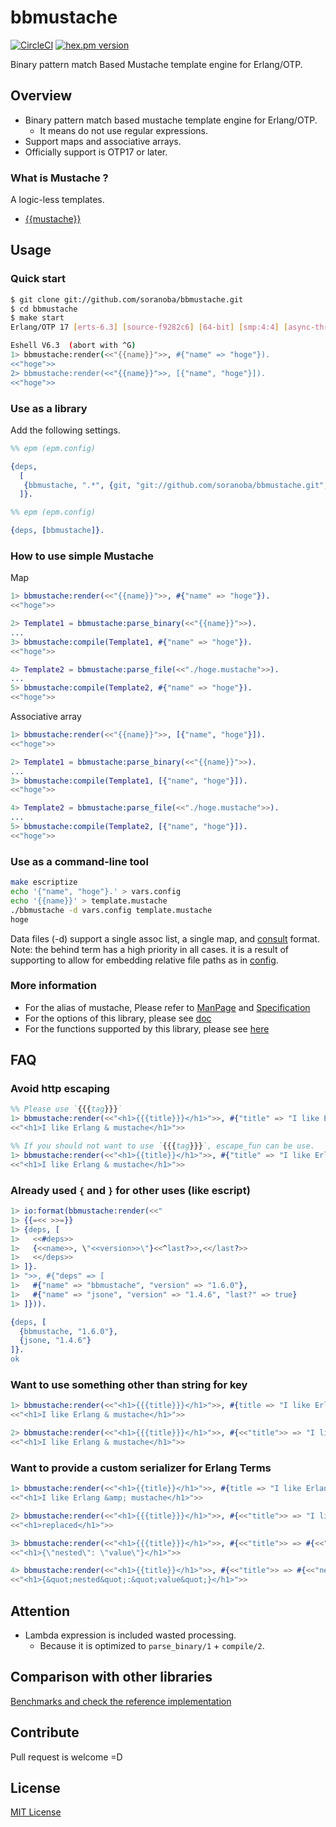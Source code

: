 bbmustache
===========
[![CircleCI](https://circleci.com/gh/soranoba/bbmustache/tree/master.svg?style=svg)](https://circleci.com/gh/soranoba/bbmustache/tree/master)
[![hex.pm version](https://img.shields.io/hexpm/v/bbmustache.svg)](https://hex.pm/packages/bbmustache)

Binary pattern match Based Mustache template engine for Erlang/OTP.

## Overview
- Binary pattern match based mustache template engine for Erlang/OTP.
  - It means do not use regular expressions.
- Support maps and associative arrays.
- Officially support is OTP17 or later.

### What is Mustache ?
A logic-less templates.
- [{{mustache}}](http://mustache.github.io/)

## Usage
### Quick start

```bash
$ git clone git://github.com/soranoba/bbmustache.git
$ cd bbmustache
$ make start
Erlang/OTP 17 [erts-6.3] [source-f9282c6] [64-bit] [smp:4:4] [async-threads:10] [hipe] [kernel-poll:true]

Eshell V6.3  (abort with ^G)
1> bbmustache:render(<<"{{name}}">>, #{"name" => "hoge"}).
<<"hoge">>
2> bbmustache:render(<<"{{name}}">>, [{"name", "hoge"}]).
<<"hoge">>
```

### Use as a library
Add the following settings.

```erlang
%% epm (epm.config)

{deps,
  [
   {bbmustache, ".*", {git, "git://github.com/soranoba/bbmustache.git", {branch, "master"}}}
  ]}.

%% epm (epm.config)

{deps, [bbmustache]}.
```

### How to use simple Mustache

Map
```erlang
1> bbmustache:render(<<"{{name}}">>, #{"name" => "hoge"}).
<<"hoge">>

2> Template1 = bbmustache:parse_binary(<<"{{name}}">>).
...
3> bbmustache:compile(Template1, #{"name" => "hoge"}).
<<"hoge">>

4> Template2 = bbmustache:parse_file(<<"./hoge.mustache">>).
...
5> bbmustache:compile(Template2, #{"name" => "hoge"}).
<<"hoge">>
```

Associative array
```erlang
1> bbmustache:render(<<"{{name}}">>, [{"name", "hoge"}]).
<<"hoge">>

2> Template1 = bbmustache:parse_binary(<<"{{name}}">>).
...
3> bbmustache:compile(Template1, [{"name", "hoge"}]).
<<"hoge">>

4> Template2 = bbmustache:parse_file(<<"./hoge.mustache">>).
...
5> bbmustache:compile(Template2, [{"name", "hoge"}]).
<<"hoge">>
```

### Use as a command-line tool

```bash
make escriptize
echo '{"name", "hoge"}.' > vars.config
echo '{{name}}' > template.mustache
./bbmustache -d vars.config template.mustache
hoge
```

Data files (-d) support a single assoc list, a single map, and [consult](https://erlang.org/doc/man/file.html#consult-1) format.<br>
Note: the behind term has a high priority in all cases. it is a result of supporting to allow for embedding relative file paths as in [config](http://erlang.org/doc/man/config.html).

### More information
- For the alias of mustache, Please refer to [ManPage](http://mustache.github.io/mustache.5.html) and [Specification](https://github.com/mustache/spec)
- For the options of this library, please see [doc](doc)
- For the functions supported by this library, please see [here](benchmarks/README.md)

## FAQ

### Avoid http escaping

```erlang
%% Please use `{{{tag}}}`
1> bbmustache:render(<<"<h1>{{{title}}}</h1>">>, #{"title" => "I like Erlang & mustache"}).
<<"<h1>I like Erlang & mustache</h1>">>

%% If you should not want to use `{{{tag}}}`, escape_fun can be use.
1> bbmustache:render(<<"<h1>{{title}}</h1>">>, #{"title" => "I like Erlang & mustache"}, [{escape_fun, fun(X) -> X end}]).
<<"<h1>I like Erlang & mustache</h1>">>
```

### Already used `{` and `}` for other uses (like escript)

```erlang
1> io:format(bbmustache:render(<<"
1> {{=<< >>=}}
1> {deps, [
1>   <<#deps>>
1>   {<<name>>, \"<<version>>\"}<<^last?>>,<</last?>>
1>   <</deps>>
1> ]}.
1> ">>, #{"deps" => [
1>   #{"name" => "bbmustache", "version" => "1.6.0"},
1>   #{"name" => "jsone", "version" => "1.4.6", "last?" => true}
1> ]})).

{deps, [
  {bbmustache, "1.6.0"},
  {jsone, "1.4.6"}
]}.
ok
```

### Want to use something other than string for key

```erlang
1> bbmustache:render(<<"<h1>{{{title}}}</h1>">>, #{title => "I like Erlang & mustache"}, [{key_type, atom}]).
<<"<h1>I like Erlang & mustache</h1>">>

2> bbmustache:render(<<"<h1>{{{title}}}</h1>">>, #{<<"title">> => "I like Erlang & mustache"}, [{key_type, binary}]).
<<"<h1>I like Erlang & mustache</h1>">>
```

### Want to provide a custom serializer for Erlang Terms

```erlang
1> bbmustache:render(<<"<h1>{{title}}</h1>">>, #{title => "I like Erlang & mustache"}, [{key_type, atom}, {value_serializer, fun(X) -> X end}]).
<<"<h1>I like Erlang &amp; mustache</h1>">>

2> bbmustache:render(<<"<h1>{{{title}}}</h1>">>, #{<<"title">> => "I like Erlang & mustache"}, [{key_type, binary}, {value_serializer, fun(X) -> <<"replaced">> end}]).
<<"<h1>replaced</h1>">>

3> bbmustache:render(<<"<h1>{{{title}}}</h1>">>, #{<<"title">> => #{<<"nested">> => <<"value">>}}, [{key_type, binary}, {value_serializer, fun(X) -> jsone:encode(X) end}]).
<<"<h1>{\"nested\": \"value\"}</h1>">>

4> bbmustache:render(<<"<h1>{{title}}</h1>">>, #{<<"title">> => #{<<"nested">> => <<"value">>}}, [{key_type, binary}, {value_serializer, fun(X) -> jsone:encode(X) end}]).
<<"<h1>{&quot;nested&quot;:&quot;value&quot;}</h1>">>
```

## Attention
- Lambda expression is included wasted processing.
  - Because it is optimized to `parse_binary/1` + `compile/2`.

## Comparison with other libraries
[Benchmarks and check the reference implementation](benchmarks/README.md)

## Contribute
Pull request is welcome =D

## License
[MIT License](LICENSE)
